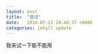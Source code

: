 ```yaml
---
layout: post
title:  "尝试"
date:   2016-07-21 20:48:37 +0800
categories: jekyll update
---
```


我来试一下能不能用